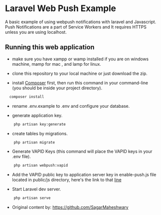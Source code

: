 # Laravel Web Push Example
A basic example of using webpush notifications with laravel and Javascript. Push Notifications are a part of Service Workers and It requires HTTPS unless you are using localhost.

## Running this web application
- make sure you have xampp or wamp installed if you are on windows machine, mamp for mac , and lamp for linux.

- clone this repository to your local machine or just download the zip.

- install [Composer](https://getcomposer.org/download) first, then run this command in your command-line (you should be inside your project directory). 
```bash
  composer install
```

- rename .env.example to .env and configure your database.

- generate application key.

```bash
    php artisan key:generate
```

- create tables by migrations.

```bash
    php artisan migrate
```

- Generate VAPID Keys (this command will place the VAPID keys in your .env file).
```bash
    php artisan webpush:vapid
```

- Add the VAPID public key to application server key in enable-push.js file located in public/js directory, here's the link to that [line](https://github.com/SagarMaheshwary/webpush-example/blob/0a0be26c038ea6de1289035c19bc715513340356/public/js/enable-push.js#L64)

- Start Laravel dev server.
```bash
    php artisan serve
```
- Original content by: https://github.com/SagarMaheshwary
